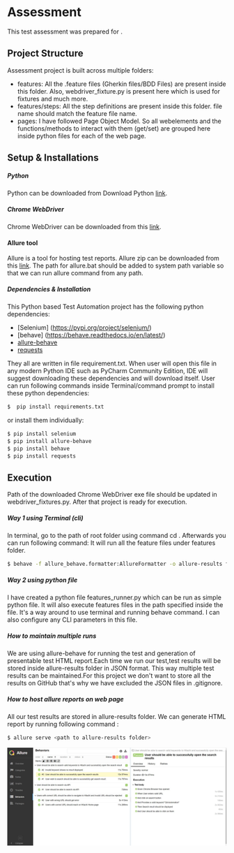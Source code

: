 # Assessment

This test assessment was prepared for . 

## Project Structure
Assessment project is built across multiple folders: 
- features: All the .feature files (Gherkin files/BDD Files) are present inside this folder. Also, webdriver_fixture.py is present here which is used for fixtures and much more.
- features/steps: All the step definitions are present inside this folder. file name should match the feature file name.
- pages: I have followed Page Object Model. So all webelements and the functions/methods to interact with them (get/set) are grouped here inside python files for each of the web page. 

## Setup & Installations
##### Python
Python can be downloaded from Download Python [link](https://www.python.org/downloads/).

##### Chrome WebDriver
Chrome WebDriver can be downloaded from this [link](https://chromedriver.chromium.org/downloads).

####  Allure tool
Allure is a tool for hosting test reports. Allure zip can be downloaded from this [link](https://repo.maven.apache.org/maven2/io/qameta/allure/allure-commandline/2.22.0/).
The path for allure.bat should be added to system path variable so that we can run allure command from any path.

##### Dependencies & Installation
This Python based Test Automation project has the following python dependencies:
- [Selenium] (https://pypi.org/project/selenium/)
- [behave] (https://behave.readthedocs.io/en/latest/)
- [allure-behave](https://docs.qameta.io/allure/)
- [requests](https://pypi.org/project/requests/)

They all are written in file requirement.txt. When user will open this file in any modern Python IDE such as PyCharm Community Edition, IDE will suggest downloading these dependencies and will download itself.
User can run following commands inside Terminal/command prompt to install these python dependencies:

```sh
$  pip install requirements.txt 
```
or install them individually:
```sh
$ pip install selenium 
$ pip install allure-behave
$ pip install behave
$ pip install requests
```

## Execution
Path of the downloaded Chrome WebDriver exe file should be updated in webdriver_fixtures.py. After that project is ready for execution.

##### Way 1 using Terminal (cli)
In terminal, go to the path of root folder using command cd <path>. Afterwards you can run following command:
It will run all the feature files under features folder.
```sh
$ behave -f allure_behave.formatter:AllureFormatter -o allure-results features 
```

##### Way 2 using python file
I have created a python file features_runner.py which can be run as simple python file. It will also execute features files in the path specified inside the file. It's a way around to use terminal and running behave command. I can also configure any CLI parameters in this file.

##### How to maintain multiple runs
We are using allure-behave for running the test and generation of presentable test HTML report.Each time we run our test,test results will be stored inside allure-results folder in JSON format.
This way multiple test results can be maintained.For this project we don't want to store all the results on GitHub that's why we have excluded the JSON files in .gitignore.

##### How to host allure reports on web page
All our test results are stored in allure-results folder. We can generate HTML report by running following command :

```sh
$ allure serve <path to allure-results folder>
```
![Sample test report](test-result.jpg)